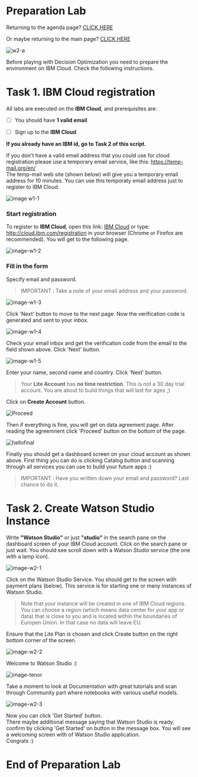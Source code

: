 # Preparation Lab    
    
  
    
Returning to the agenda page?  [CLICK HERE](../README.md)  
  
Or maybe returning to the main page? [CLICK HERE](../../README.md)  
    
       

![w2-a](../../images/w2-a.png)  
  
  

Before playing with Decision Optimization you need to prepare the environment on IBM Cloud. Check the following instructions.  
  
  
# Task 1. IBM Cloud registration  
  
All labs are executed on the **IBM Cloud**, and prerequisites are:  
  
- [ ] You should have **1 valid email**   
  
- [ ] Sign up to the **IBM Cloud**   
  

**If you already have an IBM id, go to Task 2 of this script.**  
  
If you don't have a valid email address that you could use for cloud registration please use a temporary email service, like this: https://temp-mail.org/en/  
The temp-mail web site (shown below) will give you a temporary email address for 10 minutes. You can use this temporaty email address just to register to IBM Cloud.   
  
![image w1-1](../../images/w1-1.png)  
  
### Start registration  
To register to **IBM Cloud**, open this link: [IBM Cloud](cloud.ibm.com/registration) or type: http://cloud.ibm.com/registration in your browser (Chrome or Firefox are recommended). You will get to the following page.  
  
![image-w1-2](../../images/w1-2.png)  
  
### Fill in the form  
Specify email and password.  
  
> IMPORTANT : Take a note of your email address and your password.  
  
![image-w1-3](../../images/w1-3.png)  
  
Click 'Next' button to move to the next page. Now the verification code is generated and sent to your inbox. 
  
![image-w1-4](../../images/w1-4.png)  
  
Check your email inbox and get the verification code from the email to the field shown above. Click 'Next' button.  
  
  
![image-w1-5](../../images/w1-5.png)  
  
Enter your name, second name and country. Click 'Next' button.  
 
> Your **Lite Account** has **no time restriction**. This is not a 30 day trial account. You are about to build things that will last for ages ;)    
  
Click on **Create Account** button.  
  
![Proceed](../../images/w1-6.png)  
  
  
Then if everything is fine, you will get on data agreement page. After reading the agreemnent click 'Proceed' button on the bottom of the page.  
  
![hellofinal](../../images/w1-7.png)  
  
Finally you should get a dashboard screen on your cloud account as shown above. First thing you can do is clicking Catalog button and scanning through all services you can use to build your future apps :)   


> IMPORTANT : Have you written down your email and password? Last chance to do it.  
  

# Task 2. Create Watson Studio Instance  
  
Write **"Watson Studio"** or just **"studio"** in the search pane on the dashboard screen of your IBM Cloud account. Click on the search pane or just wait. You should see scroll down with a Watson Studio service (the one with a lamp icon).  
  
![image-w2-1](../../images/w2-1.png)  
  

Click on the Watson Studio Service. You should get to the screen with payment plans (below). This service is for starting one or many instances of Watson Studio.   

  
> Note that your instance will be created in one of IBM Cloud regions. You can choose a region (which means data center for your app or data) that is close to you and is located within the boundaries of Europen Union. In that case no data will leave EU.     
    

Ensure that the Lite Plan is chosen and click Create button on the right bottom corner of the screen.     
    
  
![image-w2-2](../../images/w2-2.png)  
    
Welcome to Watson Studio :)  

  
![image-tenor](../../images/tenor.gif)    
    
Take a moment to look at Documentation with great tutorials and scan through Community part where notebooks with various useful models.
  
  
![image-w2-3](../../images/w2-3.png)    
    
Now you can click 'Get Started' button.   
There maybe additional message saying that Watson Studio is ready, confirm by clicking 'Get Started' on button in the message box. 
You will see a welcoming screen with of Watson Studio application.  
Congrats :)  
    
  
# End of Preparation Lab